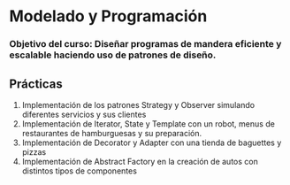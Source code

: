 # Modelado y Programación
### Objetivo del curso: Diseñar programas de mandera eficiente y escalable haciendo uso de patrones de diseño.

## Prácticas
1. Implementación de los patrones Strategy y Observer simulando diferentes servicios y sus clientes
2. Implementación de Iterator, State y Template con un robot, menus de restaurantes de hamburguesas y su preparación.
3. Implementación de Decorator y Adapter con una tienda de baguettes y pizzas
4. Implementación de Abstract Factory en la creación de autos con distintos tipos de componentes
